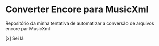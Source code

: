 # Converter Encore para MusicXml

Repositório da minha tentativa de automatizar a conversão de arquivos encore par MusicXml

[x] Sei lá